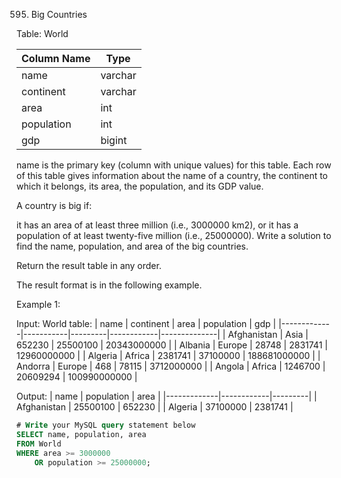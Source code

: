 595. Big Countries

Table: World

| Column Name | Type    |
|-------------|---------|
| name        | varchar |
| continent   | varchar |
| area        | int     |
| population  | int     |
| gdp         | bigint  |

name is the primary key (column with unique values) for this table.
Each row of this table gives information about the name of a country, the continent to which it belongs, its area, the population, and its GDP value.
 
A country is big if:

it has an area of at least three million (i.e., 3000000 km2), or
it has a population of at least twenty-five million (i.e., 25000000).
Write a solution to find the name, population, and area of the big countries.

Return the result table in any order.

The result format is in the following example.

Example 1:

Input: 
World table:
| name        | continent | area    | population | gdp          |
|-------------|-----------|---------|------------|--------------|
| Afghanistan | Asia      | 652230  | 25500100   | 20343000000  |
| Albania     | Europe    | 28748   | 2831741    | 12960000000  |
| Algeria     | Africa    | 2381741 | 37100000   | 188681000000 |
| Andorra     | Europe    | 468     | 78115      | 3712000000   |
| Angola      | Africa    | 1246700 | 20609294   | 100990000000 |

Output: 
| name        | population | area    |
|-------------|------------|---------|
| Afghanistan | 25500100   | 652230  |
| Algeria     | 37100000   | 2381741 |

```sql
# Write your MySQL query statement below
SELECT name, population, area
FROM World
WHERE area >= 3000000
    OR population >= 25000000;
```